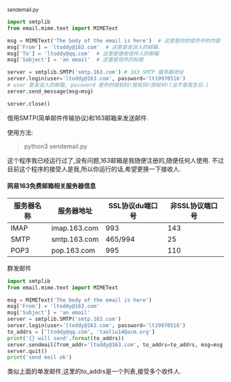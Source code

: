 <small>sendemail.py</small>
```python
import smtplib
from email.mime.text import MIMEText

msg = MIMEText('The body of the email is here')  # 这里是你的信件中的内容
msg['From'] = 'ltoddy@163.com'  # 这里是发送人的邮箱.
msg['To'] = 'ltoddy@qq.com'  # 这里是接收信件人的邮箱
msg['Subject'] = 'an email'  # 这里是信件的标题

server = smtplib.SMTP('smtp.163.com') # 163 SMTP 服务器地址
server.login(user='ltoddy@163.com', password='lt19970516')
# user 是发送人的邮箱, password 是你的授权码!授权码!授权码!(这不是我生日.)
server.send_message(msg=msg)

server.close()
```

借用SMTP(简单邮件传输协议)和163邮箱来发送邮件.

使用方法:

> python3 sendemail.py

这个程序我已经运行过了,没有问题,163邮箱是我随便注册的,随便任何人使用.
不过目前这个程序的接受人是我,所以你运行的话,希望更换一下接收人.


#### 网易163免费邮箱相关服务器信息

|服务器名称|服务器地址|SSL协议du端口号|非SSL协议端口号|
|----|----|---|---|
|IMAP|imap.163.com|993|143|
|SMTP|smtp.163.com|465/994|25|
|POP3|pop.163.com|995|110



群发邮件
```python
import smtplib
from email.mime.text import MIMEText

msg = MIMEText('The body of the email is here')
msg['From'] = 'ltoddy@163.com'
msg['Subject'] = 'an email'
server = smtplib.SMTP('smtp.163.com')
server.login(user='ltoddy@163.com', password='lt19970516')
to_addrs = ['ltoddy@qq.com', 'taoliu14@acm.org']
print('{} will send'.format(to_addrs))
server.sendmail(from_addr='ltoddy@163.com', to_addrs=to_addrs, msg=msg.as_string())
server.quit()
print('send mail ok')
```

类似上面的单发邮件,这里的to_addrs是一个列表,接受多个收件人.